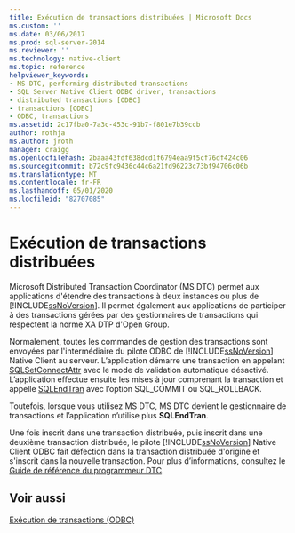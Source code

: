 ```yaml
---
title: Exécution de transactions distribuées | Microsoft Docs
ms.custom: ''
ms.date: 03/06/2017
ms.prod: sql-server-2014
ms.reviewer: ''
ms.technology: native-client
ms.topic: reference
helpviewer_keywords:
- MS DTC, performing distributed transactions
- SQL Server Native Client ODBC driver, transactions
- distributed transactions [ODBC]
- transactions [ODBC]
- ODBC, transactions
ms.assetid: 2c17fba0-7a3c-453c-91b7-f801e7b39ccb
author: rothja
ms.author: jroth
manager: craigg
ms.openlocfilehash: 2baaa43fdf638dcd1f6794eaa9f5cf76df424c06
ms.sourcegitcommit: b72c9fc9436c44c6a21fd96223c73bf94706c06b
ms.translationtype: MT
ms.contentlocale: fr-FR
ms.lasthandoff: 05/01/2020
ms.locfileid: "82707085"
---
```

# <a name="performing-distributed-transactions"></a>Exécution de transactions distribuées
  Microsoft Distributed Transaction Coordinator (MS DTC) permet aux applications d'étendre des transactions à deux instances ou plus de [!INCLUDE[ssNoVersion](../../../includes/ssnoversion-md.md)]. Il permet également aux applications de participer à des transactions gérées par des gestionnaires de transactions qui respectent la norme XA DTP d'Open Group.  
  
 Normalement, toutes les commandes de gestion des transactions sont envoyées par l'intermédiaire du pilote ODBC de [!INCLUDE[ssNoVersion](../../../includes/ssnoversion-md.md)] Native Client au serveur. L’application démarre une transaction en appelant [SQLSetConnectAttr](../../native-client-odbc-api/sqlsetconnectattr.md) avec le mode de validation automatique désactivé. L’application effectue ensuite les mises à jour comprenant la transaction et appelle [SQLEndTran](../../native-client-odbc-api/sqlendtran.md) avec l’option SQL_COMMIT ou SQL_ROLLBACK.  
  
 Toutefois, lorsque vous utilisez MS DTC, MS DTC devient le gestionnaire de transactions et l’application n’utilise plus **SQLEndTran**.  
  
 Une fois inscrit dans une transaction distribuée, puis inscrit dans une deuxième transaction distribuée, le pilote [!INCLUDE[ssNoVersion](../../../includes/ssnoversion-md.md)] Native Client ODBC fait défection dans la transaction distribuée d'origine et s'inscrit dans la nouvelle transaction. Pour plus d’informations, consultez le [Guide de référence du programmeur DTC](https://msdn.microsoft.com/library/ms686108\(VS.85\).aspx).  
  
## <a name="see-also"></a>Voir aussi  
 [Exécution de transactions &#40;ODBC&#41;](../../../database-engine/dev-guide/performing-transactions-odbc.md)  
  
  
